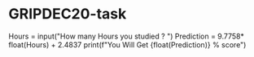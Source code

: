 # GRIPDEC20-task
Hours = input("How many Hours you studied ? ")
Prediction = 9.7758* float(Hours) + 2.4837
print(f"You Will Get {float(Prediction)} % score")
